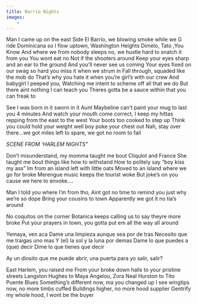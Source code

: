 ```yaml
---
title: Barrio Nights
images: 
    - 
---
```


Man I came up on the east Side
El Barrio, we blowing smoke while we G ride
Dominicana so I flow uptown, Washington Heights Dimelo, Tato ,You Know
And where we from nobody sleeps no, we hustle hard to snatch it from you
You wont eat no
Not if the shooters around
Keep your eyes sharp and an ear to the ground
And you’ll never see us coming
Your eyes fixed on our swag so hard you miss it when we strum in
Fall through, squaded like the mob do
That’s why you hate it when you’re girl’s with our crew
And babygirl I peeped you, 
Watching me intent to scheme off all that we do
But there aint nothing I can teach you
Theres gotta be a sauce within that you can freak to

See I was born in it sworn in it
Aunt Maybeline can’t paint your mug to last you 4 minutes
And watch your mouth come correct, I keep my hittas repping from the east to the west
Your boots too cooked to step up
Think you could hold your weight well boy poke your chest out
Nah, stay over there…we got miles left to spare, we got no room to fail

*SCENE FROM ‘HARLEM NIGHTS”*

Don’t misunderstand, my momma taught me bout Cliqulot and France
She taught me bout things like how to withstand
How to politely say “boy kiss my ass”
Im from an island left with little oats
Moved to an island where we go for broke
Merengue music keeps the tourist woke
But joke’s on you cause we here to envoke….

Man I told you where I’m from tho,
Aint got no time to remind you just why we’re so dope
Bring your cousins to town
Apparently we got it no tia’s around

No coquitos on the corner
Botanica keeps calling us to say theyre more broke
Put your prayers in town, you gotta put em all the way all around

Yemaya, ven aca
Dame una limpieza aunque sea por de tras
Necesito que me traigas uno mas
Y (el) la sol y la luna por demas
Dame lo que puedes a (que) decir
Dime lo que tienes que decir

Ay un diosito que me puede abrir, una puerta para yo salir, salir?

East Harlem, you raised me
From your broke down halls to your pristine streets
Langston Hughes to Maya Angelou, Zora Neal Hurston to Tito Puente Blues
Something’s different now, ma you changed up
I see wingtips now, no more timbs cuffed
Buildings higher, no more hood supplier
Gentrify my whole hood, I wont be the buyer